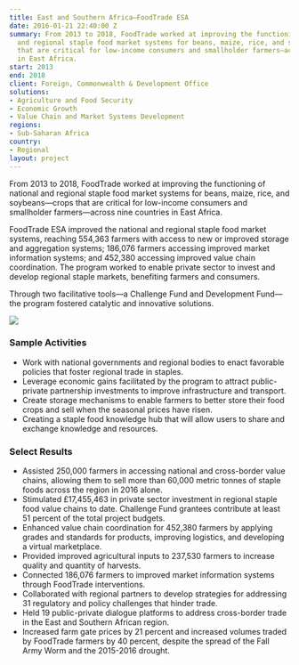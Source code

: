 ```yaml
---
title: East and Southern Africa—FoodTrade ESA
date: 2016-01-21 22:40:00 Z
summary: From 2013 to 2018, FoodTrade worked at improving the functioning of national
  and regional staple food market systems for beans, maize, rice, and soybeans—crops
  that are critical for low-income consumers and smallholder farmers—across nine countries
  in East Africa.
start: 2013
end: 2018
client: Foreign, Commonwealth & Development Office
solutions:
- Agriculture and Food Security
- Economic Growth
- Value Chain and Market Systems Development
regions:
- Sub-Saharan Africa
country:
- Regional
layout: project
---
```


From 2013 to 2018, FoodTrade worked at improving the functioning of national and regional staple food market systems for beans, maize, rice, and soybeans—crops that are critical for low-income consumers and smallholder farmers—across nine countries in East Africa.

FoodTrade ESA improved the national and regional staple food market systems, reaching 554,363 farmers with access to new or improved storage and aggregation systems; 186,076 farmers accessing improved market information systems; and 452,380 accessing improved value chain coordination. The program worked to enable private sector to invest and develop regional staple markets, benefiting farmers and consumers.

Through two facilitative tools—a Challenge Fund and Development Fund—the program fostered catalytic and innovative solutions. 

![](https://assetify-dai.com/projects/FoodTradeESA.jpg)

### Sample Activities

* Work with national governments and regional bodies to enact favorable policies that foster regional trade in staples.
* Leverage economic gains facilitated by the program to attract public-private partnership investments to improve infrastructure and transport.
* Create storage mechanisms to enable farmers to better store their food crops and sell when the seasonal prices have risen.
* Creating a staple food knowledge hub that will allow users to share and exchange knowledge and resources.

### Select Results

* Assisted 250,000 farmers in accessing national and cross-border value chains, allowing them to sell more than 60,000 metric tonnes of staple foods across the region in 2016 alone.
* Stimulated £17,455,463 in private sector investment in regional staple food value chains to date. Challenge Fund grantees contribute at least 51 percent of the total project budgets.
* Enhanced value chain coordination for 452,380 farmers by applying grades and standards for products, improving logistics, and developing a virtual marketplace.
* Provided improved agricultural inputs to 237,530 farmers to increase quality and quantity of harvests.
* Connected 186,076 farmers to improved market information systems through FoodTrade interventions.
* Collaborated with regional partners to develop strategies for addressing 31 regulatory and policy challenges that hinder trade.
* Held 19 public-private dialogue platforms to address cross-border trade in the East and Southern African region.
* Increased farm gate prices by 21 percent and increased volumes traded by FoodTrade farmers by 40 percent, despite the spread of the Fall Army Worm and the 2015-2016 drought. 
